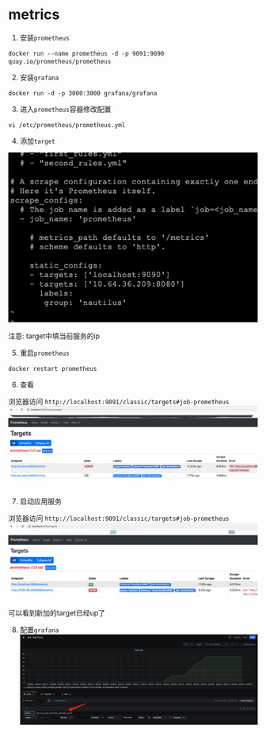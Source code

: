 # metrics

1. 安装`prometheus`
```shell
docker run --name prometheus -d -p 9091:9090 quay.io/prometheus/prometheus
```

2. 安装`grafana`
```shell
docker run -d -p 3000:3000 grafana/grafana
```

3. 进入`prometheus`容器修改配置
```shell
vi /etc/prometheus/prometheus.yml
```

4. 添加`target`

![修改配置](https://github.com/x-lambda/note/blob/master/golang/imgs/prometheus_yaml.png)

注意: target中填当前服务的ip

5. 重启`prometheus`
```shell
docker restart prometheus
```

6. 查看

浏览器访问 `http://localhost:9091/classic/targets#job-prometheus`
![target](https://github.com/x-lambda/note/blob/master/golang/imgs/prometheus_unstart.png)   
   
7. 启动应用服务

浏览器访问 `http://localhost:9091/classic/targets#job-prometheus`
![target](https://github.com/x-lambda/note/blob/master/golang/imgs/prometheus_start.png)
可以看到新加的target已经up了

8. 配置`grafana`
![grafana](https://github.com/x-lambda/note/blob/master/golang/imgs/prometheus_show.png)